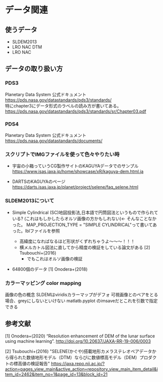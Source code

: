 # データ関連

## 使うデータ
- SLDEM2013
- LRO NAC DTM
- LRO NAC

## データの取り扱い方

### PDS3
Planetary Data System 公式ドキュメント  
<https://pds.nasa.gov/datastandards/pds3/standards/>  
特にchapter3にデータ形式のラベルの読み方が書いてある。
<https://pds.nasa.gov/datastandards/pds3/standards/sr/Chapter03.pdf>  

### PDS4
Planetary Data System 公式ドキュメント  
<https://pds.nasa.gov/datastandards/documents/>  

### スクリプトでIMGファイルを使って色々やりたい時  
- 宇宙の小箱っていうCG製作サイトのKAGUYAデータでのサンプル  
<https://www.isas.jaxa.jp/home/showcase/xR/kaguya-dem.html.ja>  

- DARTSのKAGUYAのページ  
<https://darts.isas.jaxa.jp/planet/project/selene/faq_selene.html>  

### SLDEM2013について

- Simple Cylindrical (SC)地図投影法,日本語で円筒図法というもので作られている? (これはもしかしたらオルソ画像の方かもしれない)← そんなことなかった。  MAP_PROJECTION_TYPE = "SIMPLE CYLINDRICAL"って書いてあった。lblファイルを参照
    - 高緯度になればなるほど形状がくずれちゃうよ〜〜〜！！！ 
    - 横メルカトル図法に直してから精度の検証をしている論文がある [2] Tsubouchi+(2016)  
        - でもこれはオルソ画像の検証

- 64800個のデータ [1] Onodera+(2018)

### カラーマッピング color mapping
画像の色の概念
SLDEMはviridisカラーマップがデフォ
可視画像とのペアをとる場合、greyにしないといけない
matlatb.pyplot のimsaveだとこれを引数で指定できる


## 参考文献
[1] Onodera+(2020) “Resolution enhancement of DEM of the lunar surface using machine learning”.
http://doi.org/10.20637/JAXA-RR-19-006/0003

[2] Tsubouchi+(2016) "SELENE(かぐや)搭載地形カメラステレオペアデータから得られた数値地形モデル（DTM）ならびに数値標高モデル（DEM）プロダクトの標高値の検証報告"
https://jaxa.repo.nii.ac.jp/?action=pages_view_main&active_action=repository_view_main_item_detail&item_id=2462&item_no=1&page_id=13&block_id=21